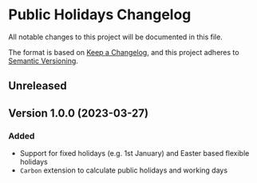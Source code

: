 # Public Holidays Changelog

All notable changes to this project will be documented in this file.

The format is based on [Keep a Changelog](https://keepachangelog.com/en/1.1.0/),
and this project adheres to [Semantic Versioning](https://semver.org/spec/v2.0.0.html).


## Unreleased


## Version 1.0.0 (2023-03-27)

### Added
- Support for fixed holidays (e.g. 1st January) and Easter based flexible holidays
- `Carbon` extension to calculate public holidays and working days
